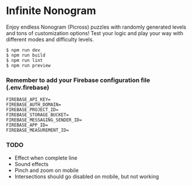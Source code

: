 # Infinite Nonogram

Enjoy endless Nonogram (Picross) puzzles with randomly generated levels and tons of customization options! Test your logic and play your way with different modes and difficulty levels.

```
$ npm run dev
$ npm run build
$ npm run lint
$ npm run preview
```

### Remember to add your Firebase configuration file (.env.firebase)

```
FIREBASE_API_KEY=
FIREBASE_AUTH_DOMAIN=
FIREBASE_PROJECT_ID=
FIREBASE_STORAGE_BUCKET=
FIREBASE_MESSAGING_SENDER_ID=
FIREBASE_APP_ID=
FIREBASE_MEASUREMENT_ID=
```

### TODO

* Effect when complete line
* Sound effects
* Pinch and zoom on mobile
* Intersections should go disabled on mobile, but not working